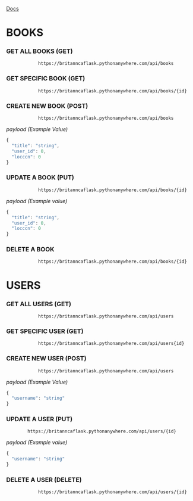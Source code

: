 [Docs](https://britanncaflask.pythonanywhere.com/)

# BOOKS

### GET ALL BOOKS (GET)

                https://britanncaflask.pythonanywhere.com/api/books

### GET SPECIFIC BOOK (GET)
                https://britanncaflask.pythonanywhere.com/api/books/{id}


### CREATE NEW BOOK (POST)
                https://britanncaflask.pythonanywhere.com/api/books


*payload (Example Value)*
```js
{
  "title": "string",
  "user_id": 0,
  "locccn": 0
}
```

### UPDATE A BOOK (PUT)
                https://britanncaflask.pythonanywhere.com/api/books/{id}

*payload (Example value)*
```js
{
  "title": "string",
  "user_id": 0,
  "locccn": 0
}
```
### DELETE A BOOK
                https://britanncaflask.pythonanywhere.com/api/books/{id}

# USERS
### GET ALL USERS (GET)
                https://britanncaflask.pythonanywhere.com/api/users

### GET SPECIFIC USER (GET)
                https://britanncaflask.pythonanywhere.com/api/users{id}

### CREATE NEW USER (POST)
                https://britanncaflask.pythonanywhere.com/api/users


*payload (Example Value)*
```js
{
  "username": "string"
}
```

### UPDATE A USER (PUT)
            https://britanncaflask.pythonanywhere.com/api/users/{id}

*payload (Example value)*
```js
{
  "username": "string"
}
```

### DELETE A USER (DELETE)
                https://britanncaflask.pythonanywhere.com/api/users/{id}
